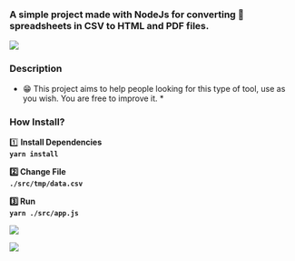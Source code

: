 ### A simple project made with NodeJs for converting 🔄 spreadsheets in CSV to HTML and PDF files.

<img src="https://i.ibb.co/pXPBpdh/Sem-Ti-tulo.png"/>

### Description
* 😁 This project aims to help people looking for this type of tool, use as you wish. You are free to improve it. * </br>

### How Install?

1️⃣ <strong> Install Dependencies <strong/> </br>
`yarn install`
  
2️⃣ <strong> Change File <strong/></br>
`./src/tmp/data.csv`
  
3️⃣ <strong> Run <strong/></br>
`yarn ./src/app.js`

<img src="https://icon-icons.com/icons2/2108/PNG/64/javascript_icon_130900.png"/>
<p></p>
<img src="https://icon-icons.com/icons2/2415/PNG/64/nodejs_plain_wordmark_logo_icon_146410.png"/>

